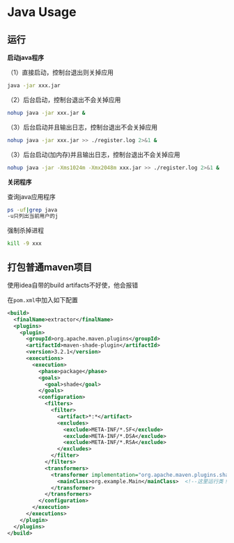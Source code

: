 # Java Usage

## 运行

**启动java程序**

（1）直接启动，控制台退出则关掉应用

```bash
java -jar xxx.jar
```

（2）后台启动，控制台退出不会关掉应用

```bash
nohup java -jar xxx.jar &
```

（3）后台启动并且输出日志，控制台退出不会关掉应用

```bash
nohup java -jar xxx.jar >> ./register.log 2>&1 &
```
（3）后台启动(加内存)并且输出日志，控制台退出不会关掉应用

```bash
nohup java -jar -Xms1024m -Xmx2048m xxx.jar >> ./register.log 2>&1 &
```
**关闭程序**

查询java应用程序

```bash
ps -uf|grep java
-u只列出当前用户的j
```

强制杀掉进程

```bash
kill -9 xxx
```



## 打包普通maven项目

使用idea自带的build artifacts不好使，他会报错

在`pom.xml`中加入如下配置

```xml
<build>
  <finalName>extractor</finalName>
  <plugins>
    <plugin>
      <groupId>org.apache.maven.plugins</groupId>
      <artifactId>maven-shade-plugin</artifactId>
      <version>3.2.1</version>
      <executions>
        <execution>
          <phase>package</phase>
          <goals>
            <goal>shade</goal>
          </goals>
          <configuration>
            <filters>
              <filter>
                <artifact>*:*</artifact>
                <excludes>
                  <exclude>META-INF/*.SF</exclude>
                  <exclude>META-INF/*.DSA</exclude>
                  <exclude>META-INF/*.RSA</exclude>
                </excludes>
              </filter>
            </filters>
            <transformers>
              <transformer implementation="org.apache.maven.plugins.shade.resource.ManifestResourceTransformer">
                <mainClass>org.example.Main</mainClass>  <!--这里运行类！ -->
              </transformer>
            </transformers>
          </configuration>
        </execution>
      </executions>
    </plugin>
  </plugins>
</build>
```

